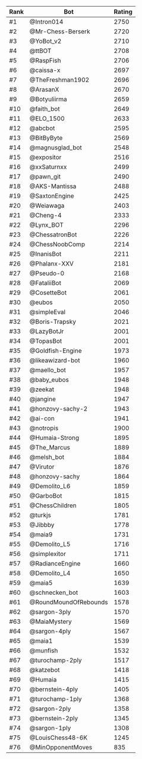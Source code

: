 Rank|Bot|Rating
---|---|---
#1|@Intron014|2750
#2|@Mr-Chess-Berserk|2720
#3|@YoBot_v2|2710
#4|@ttBOT|2708
#5|@RaspFish|2706
#6|@caissa-x|2697
#7|@TheFreshman1902|2696
#8|@ArasanX|2670
#9|@Botyuliirma|2659
#10|@faith_bot|2649
#11|@ELO_1500|2633
#12|@abcbot|2595
#13|@BitByByte|2569
#14|@magnusglad_bot|2548
#15|@expositor|2516
#16|@xxSaturnxx|2499
#17|@pawn_git|2490
#18|@AKS-Mantissa|2488
#19|@SaxtonEngine|2425
#20|@Weiawaga|2403
#21|@Cheng-4|2333
#22|@Lynx_BOT|2296
#23|@ChessatronBot|2226
#24|@ChessNoobComp|2214
#25|@InanisBot|2211
#26|@Phalanx-XXV|2181
#27|@Pseudo-0|2168
#28|@FataliiBot|2069
#29|@CosetteBot|2061
#30|@eubos|2050
#31|@simpleEval|2046
#32|@Boris-Trapsky|2021
#33|@LazyBotJr|2001
#34|@TopasBot|2001
#35|@Goldfish-Engine|1973
#36|@likeawizard-bot|1960
#37|@maello_bot|1957
#38|@baby_eubos|1948
#39|@zeekat|1948
#40|@jangine|1947
#41|@honzovy-sachy-2|1943
#42|@ai-con|1941
#43|@notropis|1900
#44|@Humaia-Strong|1895
#45|@The_Marcus|1889
#46|@melsh_bot|1884
#47|@Virutor|1876
#48|@honzovy-sachy|1864
#49|@Demolito_L6|1859
#50|@GarboBot|1815
#51|@ChessChildren|1805
#52|@turkjs|1781
#53|@Jibbby|1778
#54|@maia9|1731
#55|@Demolito_L5|1716
#56|@simplexitor|1711
#57|@RadianceEngine|1660
#58|@Demolito_L4|1650
#59|@maia5|1639
#60|@schnecken_bot|1603
#61|@RoundMoundOfRebounds|1578
#62|@sargon-3ply|1570
#63|@MaiaMystery|1569
#64|@sargon-4ply|1567
#65|@maia1|1539
#66|@munfish|1532
#67|@turochamp-2ply|1517
#68|@katzebot|1418
#69|@Humaia|1415
#70|@bernstein-4ply|1405
#71|@turochamp-1ply|1368
#72|@sargon-2ply|1358
#73|@bernstein-2ply|1345
#74|@sargon-1ply|1308
#75|@LouisChess48-6K|1245
#76|@MinOpponentMoves|835
